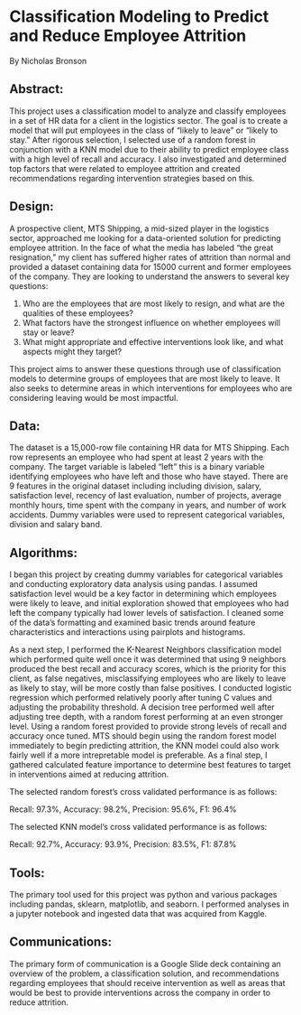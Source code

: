 # Classification Modeling to Predict and Reduce Employee Attrition

By Nicholas Bronson

## Abstract:

This project uses a classification model to analyze and classify employees in a set of HR data for a client in the logistics sector. The goal is to create a model that will put employees in the class of “likely to leave” or “likely to stay.” After rigorous selection, I selected use of a random forest in conjunction with a KNN model due to their ability to predict employee class with a high level of recall and accuracy. I also investigated and determined top factors that were related to employee attrition and created recommendations regarding intervention strategies based on this. 

## Design:

A prospective client, MTS Shipping, a mid-sized player in the logistics sector, approached me looking for a data-oriented solution for predicting employee attrition. In the face of what the media has labeled “the great resignation,” my client has suffered higher rates of attrition than normal and provided a dataset containing data for 15000 current and former employees of the company. They are looking to understand the answers to several key questions: 

1) Who are the employees that are most likely to resign, and what are the qualities of these employees?
2) What factors have the strongest influence on whether employees will stay or leave?
3) What might appropriate and effective interventions look like, and what aspects might they target?

This project aims to answer these questions through use of classification models to determine groups of employees that are most likely to leave. It also seeks to determine areas in which interventions for employees who are considering leaving would be most impactful.

## Data:

The dataset is a 15,000-row file containing HR data for MTS Shipping. Each row represents an employee who had spent at least 2 years with the company. The target variable is labeled “left” this is a binary variable identifying employees who have left and those who have stayed. There are 9 features in the original dataset including including division, salary, satisfaction level, recency of last evaluation, number of projects, average monthly hours, time spent with the company in years, and number of work accidents. Dummy variables were used to represent categorical variables, division and salary band. 

## Algorithms:

I began this project by creating dummy variables for categorical variables and conducting exploratory data analysis using pandas. I assumed satisfaction level would be a key factor in determining which employees were likely to leave, and initial exploration showed that employees who had left the company typically had lower levels of satisfaction. I cleaned some of the data’s formatting and examined basic trends around feature characteristics and interactions using pairplots and histograms.


As a next step, I performed the K-Nearest Neighbors classification model which performed quite well once it was determined that using 9 neighbors produced the best recall and accuracy scores, which is the priority for this client, as false negatives, misclassifying employees who are likely to leave as likely to stay, will be more costly than false positives. I conducted logistic regression which performed relatively poorly after tuning C values and adjusting the probability threshold. A decision tree performed well after adjusting tree depth, with a random forest performing at an even stronger level. Using a random forest provided to provide strong levels of recall and accuracy once tuned. MTS should begin using the random forest model immediately to begin predicting attrition, the KNN model could also work fairly well if a more intrepretable model is preferable. As a final step, I gathered calculated feature importance to determine best features to target in interventions aimed at reducing attrition. 

The selected random forest’s cross validated performance is as follows: 

Recall: 97.3%,
Accuracy: 98.2%,
Precision: 95.6%,
F1: 96.4%  

The selected KNN model’s cross validated performance is as follows: 

Recall: 92.7%,
Accuracy: 93.9%,
Precision: 83.5%,
F1: 87.8% 

## Tools:

The primary tool used for this project was python and various packages including pandas, sklearn, matplotlib, and seaborn. I performed analyses in a jupyter notebook and ingested data that was acquired from Kaggle. 

## Communications:
The primary form of communication is a Google Slide deck containing an overview of the problem, a classification solution, and recommendations regarding employees that should receive intervention as well as areas that would be best to provide interventions across the company in order to reduce attrition.  


